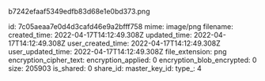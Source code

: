 b7242efaaf5349edfb83d68e1e0bd373.png

id: 7c05aeaa7e0d4d3cafd46e9a2bfff758
mime: image/png
filename: 
created_time: 2022-04-17T14:12:49.308Z
updated_time: 2022-04-17T14:12:49.308Z
user_created_time: 2022-04-17T14:12:49.308Z
user_updated_time: 2022-04-17T14:12:49.308Z
file_extension: png
encryption_cipher_text: 
encryption_applied: 0
encryption_blob_encrypted: 0
size: 205903
is_shared: 0
share_id: 
master_key_id: 
type_: 4
